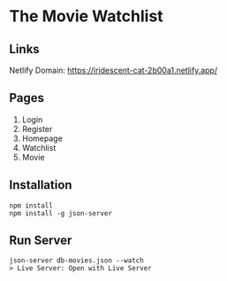 # The Movie Watchlist

## Links

Netlify Domain: https://iridescent-cat-2b00a1.netlify.app/

## Pages

1. Login
2. Register
3. Homepage
4. Watchlist
5. Movie

## Installation

```
npm install
npm install -g json-server
```

## Run Server

```
json-server db-movies.json --watch
> Live Server: Open with Live Server
```
